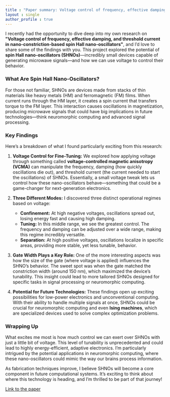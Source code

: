 ```yaml
---
title : "Paper summary: Voltage control of frequency, effective damping, and threshold current in nano-constriction-based spin Hall nano-oscillators"
layout : single
author_profile : true
---
```


I recently had the opportunity to dive deep into my own research on **"Voltage control of frequency, effective damping, and threshold current in nano-constriction-based spin Hall nano-oscillators"**, and I’d love to share some of the findings with you. This project explored the potential of **spin Hall nano-oscillators (SHNOs)**—incredibly small devices capable of generating microwave signals—and how we can use voltage to control their behavior.

### What Are Spin Hall Nano-Oscillators?

For those not familiar, SHNOs are devices made from stacks of thin materials like heavy metals (HM) and ferromagnetic (FM) films. When current runs through the HM layer, it creates a spin current that transfers torque to the FM layer. This interaction causes oscillations in magnetization, producing microwave signals that could have big implications in future technologies—think neuromorphic computing and advanced signal processing.

### Key Findings

Here’s a breakdown of what I found particularly exciting from this research:

1. **Voltage Control for Fine-Tuning:**
   We explored how applying voltage through something called **voltage-controlled magnetic anisotropy (VCMA)** can manipulate the frequency, damping (how quickly oscillations die out), and threshold current (the current needed to start the oscillations) of SHNOs. Essentially, a small voltage tweak lets us control how these nano-oscillators behave—something that could be a game-changer for next-generation electronics.

2. **Three Different Modes:**
   I discovered three distinct operational regimes based on voltage:
   
   - **Confinement:** At high negative voltages, oscillations spread out, losing energy fast and causing high damping.
   - **Tuning:** In this middle range, we see the greatest control. The frequency and damping can be adjusted over a wide range, making this regime incredibly versatile.
   - **Separation:** At high positive voltages, oscillations localize in specific areas, providing more stable, yet less tunable, behavior.

3. **Gate Width Plays a Key Role:**
   One of the more interesting aspects was how the size of the gate (where voltage is applied) influences the SHNO’s behavior. The sweet spot was when the gate matched the constriction width (around 150 nm), which maximized the device’s tunability. This insight could lead to more tailored SHNOs designed for specific tasks in signal processing or neuromorphic computing.

4. **Potential for Future Technologies:**
   These findings open up exciting possibilities for low-power electronics and unconventional computing. With their ability to handle multiple signals at once, SHNOs could be crucial for neuromorphic computing and even **Ising machines**, which are specialized devices used to solve complex optimization problems.

### Wrapping Up

What excites me most is how much control we can exert over SHNOs with just a little bit of voltage. This level of tunability is unprecedented and could lead to highly energy-efficient, adaptive electronics. I’m particularly intrigued by the potential applications in neuromorphic computing, where these nano-oscillators could mimic the way our brains process information.

As fabrication techniques improve, I believe SHNOs will become a core component in future computational systems. It’s exciting to think about where this technology is heading, and I’m thrilled to be part of that journey!

[Link to the paper](https://doi.org/10.1063/5.0128786)
